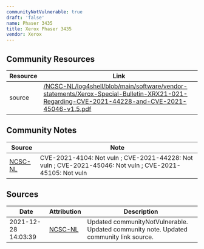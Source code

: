 ```yaml
---
communityNotVulnerable: true
draft: 'false'
name: Phaser 3435
title: Xerox Phaser 3435
vendor: Xerox
---
```



## Community Resources
| Resource | Link |
| --- | --- |
| source | [/NCSC-NL/log4shell/blob/main/software/vendor-statements/Xerox-Special-Bulletin-XRX21-021-Regarding-CVE-2021-44228-and-CVE-2021-45046-v1.5.pdf](/NCSC-NL/log4shell/blob/main/software/vendor-statements/Xerox-Special-Bulletin-XRX21-021-Regarding-CVE-2021-44228-and-CVE-2021-45046-v1.5.pdf) |

## Community Notes
| Source | Note |
| --- | --- |
| [NCSC-NL](https://github.com/NCSC-NL/log4shell/blob/main/software/README.md) | CVE-2021-4104: Not vuln ; CVE-2021-44228: Not vuln ; CVE-2021-45046: Not vuln ; CVE-2021-45105: Not vuln </ul> |

## Sources
| Date | Attribution | Description |
| --- | --- | --- |
| 2021-12-28 14:03:39 | [NCSC-NL](https://github.com/NCSC-NL/log4shell/blob/main/software/README.md) | Updated communityNotVulnerable. Updated community note. Updated community link source.  |
